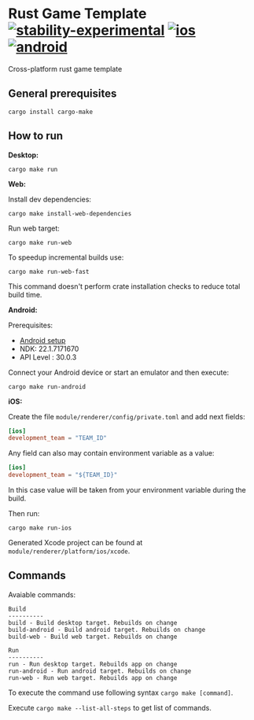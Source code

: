 # Rust Game Template [![stability-experimental](https://img.shields.io/badge/stability-experimental-orange.svg)](https://github.com/emersion/stability-badges#experimental) [![ios](https://github.com/Wandalen/rust_game_template/actions/workflows/iOS.yml/badge.svg)](https://github.com/Wandalen/rust_game_template/actions/workflows/iOS.yml) [![android](https://github.com/Wandalen/rust_game_template/actions/workflows/Android.yml/badge.svg)](https://github.com/Wandalen/rust_game_template/actions/workflows/Android.yml)
Cross-platform rust game template


## General prerequisites

```
cargo install cargo-make
```

## How to run

**Desktop:**

```
cargo make run
```

**Web:**

Install dev dependencies:
```
cargo make install-web-dependencies
```

Run web target:

```
cargo make run-web
```

To speedup incremental builds use:

```
cargo make run-web-fast
```

This command doesn't perform crate installation checks to reduce total build time.

**Android:**

Prerequisites:

* [Android setup](https://github.com/dodorare/crossbow/wiki)
* NDK: 22.1.7171670
* API Level : 30.0.3

Connect your Android device or start an emulator and then execute:

```
cargo make run-android
```

**iOS:**

Create the file `module/renderer/config/private.toml` and add next fields:

```toml
[ios]
development_team = "TEAM_ID"
```

Any field can also may contain environment variable as a value:

```toml
[ios]
development_team = "${TEAM_ID}"
```

In this case value will be taken from your environment variable during the build.

Then run:

```
cargo make run-ios
```

Generated Xcode project can be found at `module/renderer/platform/ios/xcode`.


## Commands

Avaiable commands:

```
Build
----------
build - Build desktop target. Rebuilds on change
build-android - Build android target. Rebuilds on change
build-web - Build web target. Rebuilds on change

Run
----------
run - Run desktop target. Rebuilds app on change
run-android - Run android target. Rebuilds on change
run-web - Run web target. Rebuilds app on change
```

To execute the command use following syntax ```cargo make [command]```.

Execute `cargo make --list-all-steps` to get list of commands.


